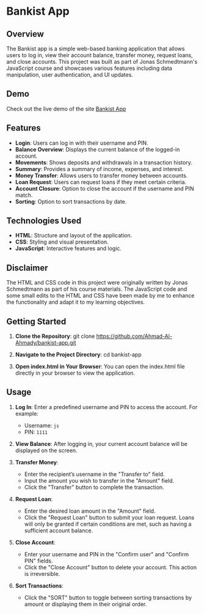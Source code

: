 # Bankist App

## Overview

The Bankist app is a simple web-based banking application that allows users to log in, view their account balance, transfer money, request loans, and close accounts. This project was built as part of Jonas Schmedtmann's JavaScript course and showcases various features including data manipulation, user authentication, and UI updates.

## Demo

Check out the live demo of the site [Bankist App](https://bankist-alahmady.netlify.app/)

## Features

- **Login**: Users can log in with their username and PIN.
- **Balance Overview**: Displays the current balance of the logged-in account.
- **Movements**: Shows deposits and withdrawals in a transaction history.
- **Summary**: Provides a summary of income, expenses, and interest.
- **Money Transfer**: Allows users to transfer money between accounts.
- **Loan Request**: Users can request loans if they meet certain criteria.
- **Account Closure**: Option to close the account if the username and PIN match.
- **Sorting**: Option to sort transactions by date.

## Technologies Used

- **HTML**: Structure and layout of the application.
- **CSS**: Styling and visual presentation.
- **JavaScript**: Interactive features and logic.

## Disclaimer

The HTML and CSS code in this project were originally written by Jonas Schmedtmann as part of his course materials. The JavaScript code and some small edits to the HTML and CSS have been made by me to enhance the functionality and adapt it to my learning objectives.

## Getting Started

1. **Clone the Repository**:
   git clone https://github.com/Ahmad-Al-Ahmady/bankist-app.git

2. **Navigate to the Project Directory**:
   cd bankist-app

3. **Open index.html in Your Browser**:
   You can open the index.html file directly in your browser to view the application.

## Usage

1. **Log In**: Enter a predefined username and PIN to access the account. For example:

   - Username: `js`
   - PIN: `1111`

2. **View Balance**: After logging in, your current account balance will be displayed on the screen.

3. **Transfer Money**:

   - Enter the recipient’s username in the "Transfer to" field.
   - Input the amount you wish to transfer in the "Amount" field.
   - Click the "Transfer" button to complete the transaction.

4. **Request Loan**:

   - Enter the desired loan amount in the "Amount" field.
   - Click the "Request Loan" button to submit your loan request. Loans will only be granted if certain conditions are met, such as having a sufficient account balance.

5. **Close Account**:

   - Enter your username and PIN in the "Confirm user" and "Confirm PIN" fields.
   - Click the "Close Account" button to delete your account. This action is irreversible.

6. **Sort Transactions**:
   - Click the "SORT" button to toggle between sorting transactions by amount or displaying them in their original order.
